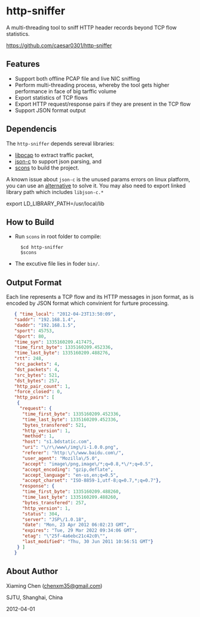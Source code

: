 http-sniffer
==========

A multi-threading tool to sniff HTTP header records beyond TCP flow statistics. 

https://github.com/caesar0301/http-sniffer


Features
------------

* Support both offline PCAP file and live NIC sniffing
* Perform multi-threading process, whereby the tool gets higher performance in face of big tarffic volume
* Export statistics of TCP flows
* Export HTTP request/response pairs if they are present in the TCP flow
* Support JSON format output


Dependencis
------------

The `http-sniffer` depends sereval libraries:

  * [libpcap](http://www.tcpdump.org/) to extract traffic packet,
  * [json-c](https://github.com/json-c/json-c) to support json parsing, and
  * [scons](http://www.scons.org/) to build the project.


A known issue about `json-c` is the unused params errors on linux platform,
you can use an [alternative](https://github.com/phalcon/json-c) to solve it.
You may also need to export linked library path which includes `libjson-c.*`

  export LD_LIBRARY_PATH=/usr/local/lib


How to Build
------------

* Run `scons` in root folder to compile:

        $cd http-sniffer
        $scons
        
* The excutive file lies in foder `bin/`.



Output Format
------------

Each line represents a TCP flow and its HTTP messages in json format, as 
is encoded by JSON format which convinient for furture processing.

```json
   { "time_local": "2012-04-23T13:50:09", 
   "saddr": "192.168.1.4", 
   "daddr": "192.168.1.5", 
   "sport": 45753, 
   "dport": 80, 
   "time_syn": 1335160209.417475, 
   "time_first_byte": 1335160209.452336, 
   "time_last_byte": 1335160209.488276, 
   "rtt": 248, 
   "src_packets": 4, 
   "dst_packets": 4, 
   "src_bytes": 521, 
   "dst_bytes": 257, 
   "http_pair_count": 1, 
   "force_closed": 0, 
   "http_pairs": [ 
    { 
     "request": { 
      "time_first_byte": 1335160209.452336, 
      "time_last_byte": 1335160209.452336, 
      "bytes_transfered": 521, 
      "http_version": 1, 
      "method": 1, 
      "host": "s1.bdstatic.com", 
      "uri": "\/r\/www\/img\/i-1.0.0.png", 
      "referer": "http:\/\/www.baidu.com\/", 
      "user_agent": "Mozilla\/5.0", 
      "accept": "image\/png,image\/*;q=0.8,*\/*;q=0.5", 
      "accept_encoding": "gzip,deflate", 
      "accept_language": "en-us,en;q=0.5", 
      "accept_charset": "ISO-8859-1,utf-8;q=0.7,*;q=0.7"}, 
     "response": {
      "time_first_byte": 1335160209.488260, 
      "time_last_byte": 1335160209.488260, 
      "bytes_transfered": 257, 
      "http_version": 1, 
      "status": 304, 
      "server": "JSP\/1.0.18", 
      "date": "Mon, 23 Apr 2012 06:02:23 GMT", 
      "expires": "Tue, 29 Mar 2022 09:34:06 GMT", 
      "etag": "\"25f-4a6ebc21c42c0\"", 
      "last_modified": "Thu, 30 Jun 2011 10:56:51 GMT"} 
    } ] 
   }
```

About Author
------------

Xiaming Chen (chenxm35@gmail.com)

SJTU, Shanghai, China

2012-04-01
